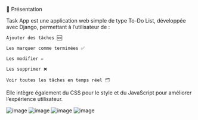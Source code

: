 📌 Présentation

Task App est une application web simple de type To-Do List, développée avec Django, permettant à l’utilisateur de :

    Ajouter des tâches 🆕

    Les marquer comme terminées ✅

    Les modifier ✏

    Les supprimer ❌

    Voir toutes les tâches en temps réel 🗂

Elle intègre également du CSS pour le style et du JavaScript pour améliorer l’expérience utilisateur.



![image](https://github.com/user-attachments/assets/0fb8d628-ced3-4c78-b409-75ee8a5c6d05)
![image](https://github.com/user-attachments/assets/c97ac5a5-2c55-4e34-b00a-3e5b8950cfc0)
![image](https://github.com/user-attachments/assets/a4f8cce9-7fd9-44e3-bb0d-c5432f286e6c)
![image](https://github.com/user-attachments/assets/2188a072-209a-4c7b-8789-2ab1a6d2d527)
